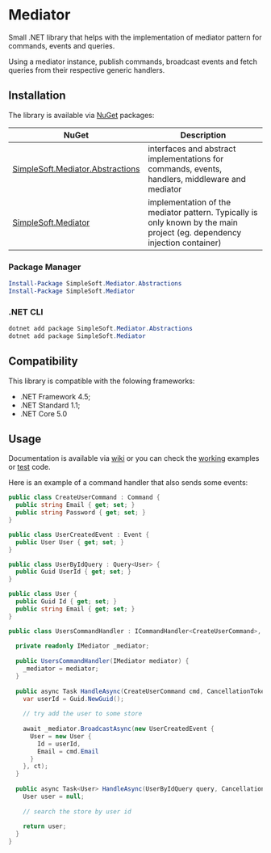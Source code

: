# Mediator
Small .NET library that helps with the implementation of mediator pattern for commands, events and queries.

Using a mediator instance, publish commands, broadcast events and fetch queries from their respective generic handlers.

## Installation
The library is available via [NuGet](https://www.nuget.org/packages?q=SimpleSoft.Mediator) packages:

| NuGet | Description |
| --- | --- |
| [SimpleSoft.Mediator.Abstractions](https://www.nuget.org/packages/SimpleSoft.Mediator.Abstractions/) | interfaces and abstract implementations for commands, events, handlers, middleware and mediator |
| [SimpleSoft.Mediator](https://www.nuget.org/packages/SimpleSoft.Mediator/) | implementation of the mediator pattern. Typically is only known by the main project (eg. dependency injection container) |

### Package Manager
```powershell
Install-Package SimpleSoft.Mediator.Abstractions
Install-Package SimpleSoft.Mediator
```

### .NET CLI
```powershell
dotnet add package SimpleSoft.Mediator.Abstractions
dotnet add package SimpleSoft.Mediator
```
## Compatibility
This library is compatible with the folowing frameworks:

* .NET Framework 4.5;
* .NET Standard 1.1;
* .NET Core 5.0

## Usage
Documentation is available via [wiki](https://github.com/simplesoft-pt/Mediator/wiki) or you can check the [working](https://github.com/simplesoft-pt/Mediator/tree/master/work/) examples or [test](https://github.com/simplesoft-pt/Mediator/tree/master/test) code.

Here is an example of a command handler that also sends some events:
```csharp
public class CreateUserCommand : Command {
  public string Email { get; set; }
  public string Password { get; set; }
}

public class UserCreatedEvent : Event {
  public User User { get; set; }
}

public class UserByIdQuery : Query<User> {
  public Guid UserId { get; set; }
}

public class User {
  public Guid Id { get; set; }
  public string Email { get; set; }
}

public class UsersCommandHandler : ICommandHandler<CreateUserCommand>, IQueryHandler<UserByIdQuery,User> {
  
  private readonly IMediator _mediator;
  
  public UsersCommandHandler(IMediator mediator) {
    _mediator = mediator;
  }
  
  public async Task HandleAsync(CreateUserCommand cmd, CancellationToken ct) {
    var userId = Guid.NewGuid();
    
    // try add the user to some store
    
    await _mediator.BroadcastAsync(new UserCreatedEvent {
      User = new User {
        Id = userId,
        Email = cmd.Email
      }
    }, ct);
  }
  
  public async Task<User> HandleAsync(UserByIdQuery query, CancellationToken ct) {
    User user = null;
    
    // search the store by user id
    
    return user;
  }
}
```
